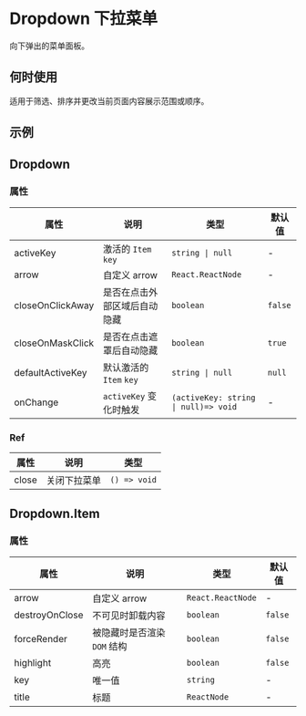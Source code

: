 # Dropdown 下拉菜单 <Experimental></Experimental>

向下弹出的菜单面板。

## 何时使用

适用于筛选、排序并更改当前页面内容展示范围或顺序。

## 示例

<code src="./demos/demo1.tsx"></code>
<code src="./demos/demo2.tsx"></code>
<code src="./demos/demo3.tsx"></code>

## Dropdown

### 属性

| 属性             | 说明                         | 类型                                 | 默认值  |
| ---------------- | ---------------------------- | ------------------------------------ | ------- |
| activeKey        | 激活的 `Item` `key`          | `string \| null`                     | -       |
| arrow            | 自定义 arrow                 | `React.ReactNode`                    | -       |
| closeOnClickAway | 是否在点击外部区域后自动隐藏 | `boolean`                            | `false` |
| closeOnMaskClick | 是否在点击遮罩后自动隐藏     | `boolean`                            | `true`  |
| defaultActiveKey | 默认激活的 `Item` `key`      | `string \| null`                     | `null`  |
| onChange         | `activeKey` 变化时触发       | `(activeKey: string \| null)=> void` | -       |

### Ref

| 属性  | 说明         | 类型         |
| ----- | ------------ | ------------ |
| close | 关闭下拉菜单 | `() => void` |

## Dropdown.Item

### 属性

| 属性           | 说明                        | 类型              | 默认值  |
| -------------- | --------------------------- | ----------------- | ------- |
| arrow          | 自定义 arrow                | `React.ReactNode` | -       |
| destroyOnClose | 不可见时卸载内容            | `boolean`         | `false` |
| forceRender    | 被隐藏时是否渲染 `DOM` 结构 | `boolean`         | `false` |
| highlight      | 高亮                        | `boolean`         | `false` |
| key            | 唯一值                      | `string`          | -       |
| title          | 标题                        | `ReactNode`       | -       |
